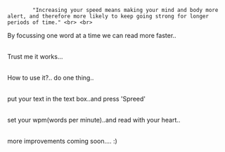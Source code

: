             "Increasing your speed means making your mind and body more alert, and therefore more likely to keep going strong for longer periods of time." <br> <br> 

By focussing one word at a time we can read more faster.. <br> <br> 

Trust me it works... <br> <br> 

How to use it?.. do one thing.. <br> <br> 

put your text in the text box..and press 'Spreed' <br> <br> 

set your wpm(words per minute)..and read with your heart.. <br> <br> 

more improvements coming soon.... :)<br> <br> 